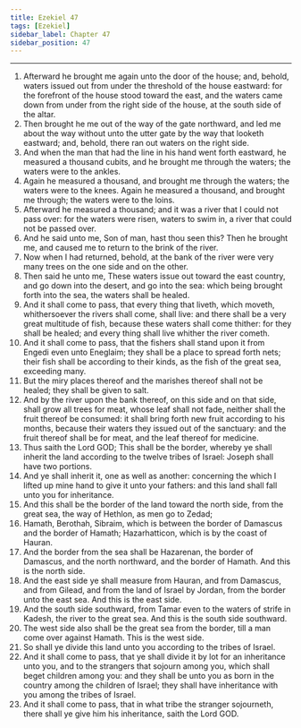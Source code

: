 ```yaml
---
title: Ezekiel 47
tags: [Ezekiel]
sidebar_label: Chapter 47
sidebar_position: 47
---
```


---
1. Afterward he brought me again unto the door of the house; and, behold, waters issued out from under the threshold of the house eastward: for the forefront of the house stood toward the east, and the waters came down from under from the right side of the house, at the south side of the altar.
2. Then brought he me out of the way of the gate northward, and led me about the way without unto the utter gate by the way that looketh eastward; and, behold, there ran out waters on the right side.
3. And when the man that had the line in his hand went forth eastward, he measured a thousand cubits, and he brought me through the waters; the waters were to the ankles.
4. Again he measured a thousand, and brought me through the waters; the waters were to the knees. Again he measured a thousand, and brought me through; the waters were to the loins.
5. Afterward he measured a thousand; and it was a river that I could not pass over: for the waters were risen, waters to swim in, a river that could not be passed over.
6. And he said unto me, Son of man, hast thou seen this? Then he brought me, and caused me to return to the brink of the river.
7. Now when I had returned, behold, at the bank of the river were very many trees on the one side and on the other.
8. Then said he unto me, These waters issue out toward the east country, and go down into the desert, and go into the sea: which being brought forth into the sea, the waters shall be healed.
9. And it shall come to pass, that every thing that liveth, which moveth, whithersoever the rivers shall come, shall live: and there shall be a very great multitude of fish, because these waters shall come thither: for they shall be healed; and every thing shall live whither the river cometh.
10. And it shall come to pass, that the fishers shall stand upon it from Engedi even unto Eneglaim; they shall be a place to spread forth nets; their fish shall be according to their kinds, as the fish of the great sea, exceeding many.
11. But the miry places thereof and the marishes thereof shall not be healed; they shall be given to salt.
12. And by the river upon the bank thereof, on this side and on that side, shall grow all trees for meat, whose leaf shall not fade, neither shall the fruit thereof be consumed: it shall bring forth new fruit according to his months, because their waters they issued out of the sanctuary: and the fruit thereof shall be for meat, and the leaf thereof for medicine.
13. Thus saith the Lord GOD; This shall be the border, whereby ye shall inherit the land according to the twelve tribes of Israel: Joseph shall have two portions.
14. And ye shall inherit it, one as well as another: concerning the which I lifted up mine hand to give it unto your fathers: and this land shall fall unto you for inheritance.
15. And this shall be the border of the land toward the north side, from the great sea, the way of Hethlon, as men go to Zedad;
16. Hamath, Berothah, Sibraim, which is between the border of Damascus and the border of Hamath; Hazarhatticon, which is by the coast of Hauran.
17. And the border from the sea shall be Hazarenan, the border of Damascus, and the north northward, and the border of Hamath. And this is the north side.
18. And the east side ye shall measure from Hauran, and from Damascus, and from Gilead, and from the land of Israel by Jordan, from the border unto the east sea. And this is the east side.
19. And the south side southward, from Tamar even to the waters of strife in Kadesh, the river to the great sea. And this is the south side southward.
20. The west side also shall be the great sea from the border, till a man come over against Hamath. This is the west side.
21. So shall ye divide this land unto you according to the tribes of Israel.
22. And it shall come to pass, that ye shall divide it by lot for an inheritance unto you, and to the strangers that sojourn among you, which shall beget children among you: and they shall be unto you as born in the country among the children of Israel; they shall have inheritance with you among the tribes of Israel.
23. And it shall come to pass, that in what tribe the stranger sojourneth, there shall ye give him his inheritance, saith the Lord GOD.